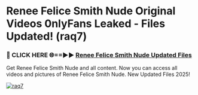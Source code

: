 # Renee Felice Smith Nude Original Videos 0nlyFans Leaked - Files Updated! (raq7)

<h3>🔴 CLICK HERE 🌐==►► <a href="https://tinyurl.com/5h6xmrr3" rel="nofollow">Renee Felice Smith Nude Updated Files</a></h3>

Get Renee Felice Smith Nude and all content. Now you can access all videos and pictures of Renee Felice Smith Nude. New Updated Files 2025!

[![raq7](https://i.imgur.com/KVD873Z.gif)](https://tinyurl.com/5h6xmrr3)
